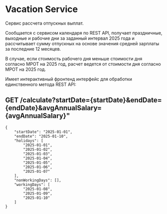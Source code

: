 # Vacation Service

Сервис рассчета отпускных выплат.

Сообщается с сервисом календаря по REST API, получает праздничные, выходные и рабочие дни за заданный интервал 2025 года
и рассчитывает сумму отпускных на основе значения средней зарплаты за последние 12 месяцев.

В случае, если стоимость рабочего дня меньше стоимости дня согласно МРОТ на 2025 год, расчет ведется от стоимости дня согласно МРОТ на 2025 год.

Имеет интерактивный фронтенд интерфейс для обработки единственного метода REST API: 

## GET /calculate?startDate={startDate}&endDate={endDate}&avgAnnualSalary={avgAnnualSalary}"

```
{
    "startDate": "2025-01-01",
    "endDate": "2025-01-10",
    "holidays": [
        "2025-01-01",
        "2025-01-02",
        "2025-01-03",
        "2025-01-04",
        "2025-01-05",
        "2025-01-06",
        "2025-01-07"
    ],
    "nonWorkingDays": [],
    "workingDays": [
        "2025-01-08",
        "2025-01-09",
        "2025-01-10"
    ]
}
```
